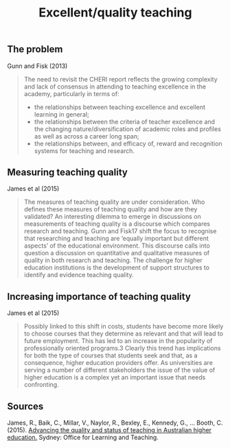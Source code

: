﻿---
backlinks:
- title: Quality and teaching
  url: /sense/Quality-and-teaching/quality-and-teaching.html
title: Excellent/quality teaching
---
## The problem

Gunn and Fisk (2013)
> The need to revisit the CHERI report reflects the growing complexity and lack of consensus in attending to teaching excellence in the academy, particularly in terms of:
> - the relationships between teaching excellence and excellent learning in general;
> - the relationships between the criteria of teacher excellence and the changing nature/diversification of academic roles and profiles as well as across a career long span;
> - the relationships between, and efficacy of, reward and recognition systems for teaching and research.

## Measuring teaching quality

James et al (2015)
> The measures of teaching quality are under consideration. Who defines these measures of teaching quality and how are they validated? An interesting dilemma to emerge in discussions on measurements of teaching quality is a discourse which compares research and teaching. Gunn and Fisk17 shift the focus to recognise that researching and teaching are ‘equally important but different aspects’ of the educational environment. This discourse calls into question a discussion on quantitative and qualitative measures of quality in both research and teaching. The challenge for higher education institutions is the development of support structures to identify and evidence teaching quality.

## Increasing importance of teaching quality

James et al (2015)
> Possibly linked to this shift in costs, students have become more likely to choose courses that they determine as relevant and that will lead to future employment. This has led to an increase in the popularity of professionally oriented programs.3 Clearly this trend has implications for both the type of courses that students seek and that, as a consequence, higher education providers offer.
> As universities are serving a number of different stakeholders the issue of the value of higher education is a complex yet an important issue that needs confronting.

## Sources

James, R., Baik, C., Millar, V., Naylor, R., Bexley, E., Kennedy, G., … Booth, C. (2015). [Advancing the quality and status of teaching in Australian higher education.](http://www.olt.gov.au/resource-academic-workforce-2025) Sydney: Office for Learning and Teaching.